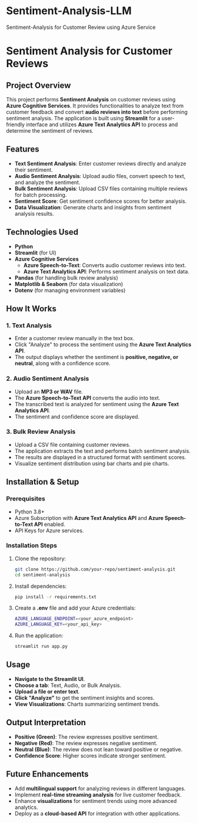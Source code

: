 # Sentiment-Analysis-LLM
Sentiment-Analysis for Customer Review using Azure Service

# Sentiment Analysis for Customer Reviews

## Project Overview
This project performs **Sentiment Analysis** on customer reviews using **Azure Cognitive Services**. It provides functionalities to analyze text from customer feedback and convert **audio reviews into text** before performing sentiment analysis. The application is built using **Streamlit** for a user-friendly interface and utilizes **Azure Text Analytics API** to process and determine the sentiment of reviews.

## Features
- **Text Sentiment Analysis**: Enter customer reviews directly and analyze their sentiment.
- **Audio Sentiment Analysis**: Upload audio files, convert speech to text, and analyze the sentiment.
- **Bulk Sentiment Analysis**: Upload CSV files containing multiple reviews for batch processing.
- **Sentiment Score**: Get sentiment confidence scores for better analysis.
- **Data Visualization**: Generate charts and insights from sentiment analysis results.

## Technologies Used
- **Python**
- **Streamlit** (for UI)
- **Azure Cognitive Services**
  - **Azure Speech-to-Text**: Converts audio customer reviews into text.
  - **Azure Text Analytics API**: Performs sentiment analysis on text data.
- **Pandas** (for handling bulk review analysis)
- **Matplotlib & Seaborn** (for data visualization)
- **Dotenv** (for managing environment variables)

## How It Works
### 1. Text Analysis
- Enter a customer review manually in the text box.
- Click "Analyze" to process the sentiment using the **Azure Text Analytics API**.
- The output displays whether the sentiment is **positive, negative, or neutral**, along with a confidence score.

### 2. Audio Sentiment Analysis
- Upload an **MP3 or WAV** file.
- The **Azure Speech-to-Text API** converts the audio into text.
- The transcribed text is analyzed for sentiment using the **Azure Text Analytics API**.
- The sentiment and confidence score are displayed.

### 3. Bulk Review Analysis
- Upload a CSV file containing customer reviews.
- The application extracts the text and performs batch sentiment analysis.
- The results are displayed in a structured format with sentiment scores.
- Visualize sentiment distribution using bar charts and pie charts.

## Installation & Setup
### Prerequisites
- Python 3.8+
- Azure Subscription with **Azure Text Analytics API** and **Azure Speech-to-Text API** enabled.
- API Keys for Azure services.

### Installation Steps
1. Clone the repository:
   ```sh
   git clone https://github.com/your-repo/sentiment-analysis.git
   cd sentiment-analysis
   ```
2. Install dependencies:
   ```sh
   pip install -r requirements.txt
   ```
3. Create a **.env** file and add your Azure credentials:
   ```sh
   AZURE_LANGUAGE_ENDPOINT=<your_azure_endpoint>
   AZURE_LANGUAGE_KEY=<your_api_key>
   ```
4. Run the application:
   ```sh
   streamlit run app.py
   ```

## Usage
- **Navigate to the Streamlit UI**.
- **Choose a tab**: Text, Audio, or Bulk Analysis.
- **Upload a file or enter text**.
- **Click "Analyze"** to get the sentiment insights and scores.
- **View Visualizations**: Charts summarizing sentiment trends.

## Output Interpretation
- **Positive (Green)**: The review expresses positive sentiment.
- **Negative (Red)**: The review expresses negative sentiment.
- **Neutral (Blue)**: The review does not lean toward positive or negative.
- **Confidence Score**: Higher scores indicate stronger sentiment.

## Future Enhancements
- Add **multilingual support** for analyzing reviews in different languages.
- Implement **real-time streaming analysis** for live customer feedback.
- Enhance **visualizations** for sentiment trends using more advanced analytics.
- Deploy as a **cloud-based API** for integration with other applications.

